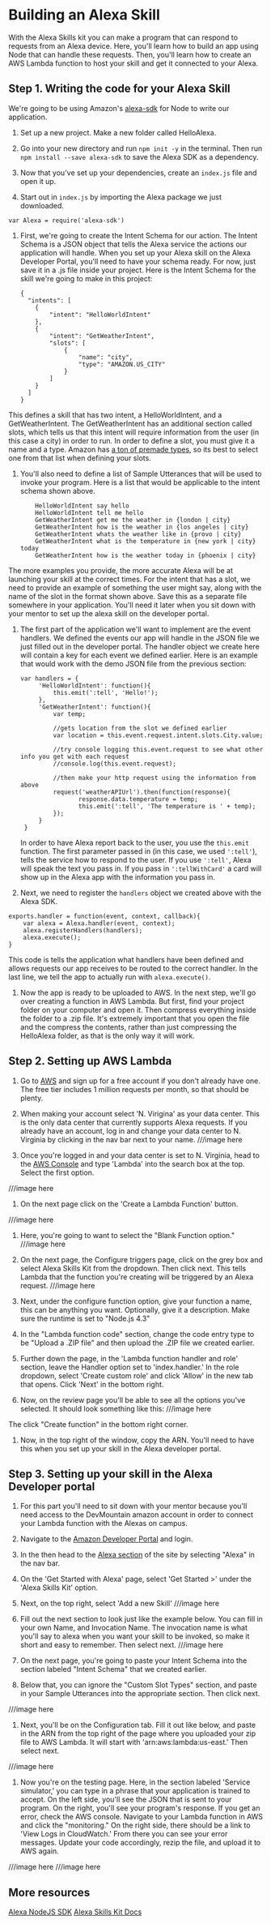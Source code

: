 # Building an Alexa Skill

With the Alexa Skills kit you can make a program that can respond to requests from an Alexa device. Here, you'll learn how to build an app using Node that can handle these requests. Then, you'll learn how to create an AWS Lambda function to host your skill and get it connected to your Alexa.

## Step 1\. Writing the code for your Alexa Skill

We're going to be using Amazon's [alexa-sdk](https://www.npmjs.com/package/alexa-sdk) for Node to write our application.

1. Set up a new project. Make a new folder called HelloAlexa.

1. Go into your new directory and run `npm init -y` in the terminal. Then run `npm install --save alexa-sdk` to save the Alexa SDK as a dependency.

1. Now that you've set up your dependencies, create an `index.js` file and open it up.

1. Start out in `index.js` by importing the Alexa package we just downloaded.

  `var Alexa = require('alexa-sdk')`

1. First, we're going to create the Intent Schema for our action. The Intent Schema is a JSON object that tells the Alexa service the actions our application will handle. When you set up your Alexa skill on the Alexa Developer Portal, you'll need to have your schema ready. For now, just save it in a .js file inside your project. Here is the Intent Schema for the skill we're going to make in this project:

    ```
    {
      "intents": [
        {
            "intent": "HelloWorldIntent"
        },
        {
            "intent": "GetWeatherIntent",
            "slots": [
                {
                    "name": "city",
                    "type": "AMAZON.US_CITY"
                }
            ]
        }
      ]
    }
    ```
This defines a skill that has two intent, a HelloWorldIntent, and a GetWeatherIntent. The GetWeatherIntent has an additional section called slots, which tells us that this intent will require information from the user (in this case a city) in order to run. In order to define a slot, you must give it a name and a type. Amazon has [a ton of premade types](https://developer.amazon.com/public/solutions/alexa/alexa-skills-kit/docs/built-in-intent-ref/slot-type-reference), so its best to select one from that list when defining your slots.

1. You'll also need to define a list of Sample Utterances that will be used to invoke your program. Here is a list that would be applicable to the intent schema shown above.

    ```
        HelloWorldIntent say hello
        HelloWorldIntent tell me hello
        GetWeatherIntent get me the weather in {london | city}
        GetWeatherIntent how is the weather in {los angeles | city}
        GetWeatherIntent whats the weather like in {provo | city}
        GetWeatherIntent what is the temperature in {new york | city} today
        GetWeatherIntent how is the weather today in {phoenix | city}
    ```
The more examples you provide, the more accurate Alexa will be at launching your skill at the correct times. For the intent that has a slot, we need to provide an example of something the user might say, along with the name of the slot in the format shown above. Save this as a separate file somewhere in your application. You'll need it later when you sit down with your mentor to set up the alexa skill on the developer portal.

1. The first part of the application we'll want to implement are the event handlers. We defined the events our app will handle in the JSON file we just filled out in the developer portal. The handler object we create here will contain a key for each event we defined earlier. Here is an example that would work with the demo JSON file from the previous section:

    ```
    var handlers = {
         'HelloWorldIntent': function(){
             this.emit(':tell', 'Hello!');
         },
         'GetWeatherIntent': function(){
             var temp;

             //gets location from the slot we defined earlier
             var location = this.event.request.intent.slots.City.value;

             //try console logging this.event.request to see what other info you get with each request
             //console.log(this.event.request);

             //then make your http request using the information from above
             request('weatherAPIUrl').then(function(response){
                    response.data.temperature = temp;
                    this.emit(':tell', 'The temperature is ' + temp);
             });
         }
     }
    ```

    In order to have Alexa report back to the user, you use the `this.emit` function. The first parameter passed in (in this case, we used `':tell'`), tells the service how to respond to the user. If you use `':tell'`, Alexa will speak the text you pass in. If you pass in `':tellWithCard'` a card will show up in the Alexa app with the information you pass in.

1. Next, we need to register the `handlers` object we created above with the Alexa SDK.

  ```
  exports.handler = function(event, context, callback){
      var alexa = Alexa.handler(event, context);
      alexa.registerHandlers(handlers);
      alexa.execute();
  }
  ```

  This code is tells the application what handlers have been defined and allows requests our app receives to be routed to the correct handler. In the last line, we tell the app to actually run with `alexa.execute()`.

1. Now the app is ready to be uploaded to AWS. In the next step, we'll go over creating a function in AWS Lambda. But first, find your project folder on your computer and open it. Then compress everything inside the folder to a .zip file. It's extremely important that you open the file and the compress the contents, rather than just compressing the HelloAlexa folder, as that is the only way it will work.

## Step 2. Setting up AWS Lambda

1. Go to [AWS]('https://aws.amazon.com') and sign up for a free account if you don't already have one. The free tier includes 1 million requests per month, so that should be plenty.

1. When making your account select 'N. Virigina' as your data center. This is the only data center that currently supports Alexa requests. If you already have an account, log in and change your data center to N. Virginia by clicking in the nav bar next to your name.
///image here

1. Once you're logged in and your data center is set to N. Virginia, head to the [AWS Console](https://console.aws.amazon.com) and type 'Lambda' into the search box at the top. Select the first option.

///image here


1. On the next page click on the 'Create a Lambda Function' button.

///image here


1. Here, you're going to want to select the "Blank Function option."
///image here


1. On the next page, the Configure triggers page, click on the grey box and select Alexa Skills Kit from the dropdown. Then click next. This tells Lambda that the function you're creating will be triggered by an Alexa request.
///image here

1. Next, under the configure function option, give your function a name, this can be anything you want. Optionally, give it a description. Make sure the runtime is set to "Node.js 4.3"

1. In the "Lambda function code" section, change the code entry type to be "Upload a .ZIP file" and then upload the .ZIP file we created earlier.

1. Further down the page, in the 'Lambda function handler and role' section, leave the Handler option set to 'index.handler.' In the role dropdown, select 'Create custom role' and click 'Allow' in the new tab that opens. Click 'Next' in the bottom right.

1. Now, on the review page you'll be able to see all the options you've selected. It should look something like this:
///image here

The click "Create function" in the bottom right corner.

1. Now, in the top right of the window, copy the ARN. You'll need to have this when you set up your skill in the Alexa developer portal.

## Step 3. Setting up your skill in the Alexa Developer portal
1. For this part you'll need to sit down with your mentor because you'll need access to the DevMountain amazon account in order to connect your Lambda function with the Alexas on campus.

1. Navigate to the [Amazon Developer Portal]('https://developer.amazon.com/') and login.

1. In the then head to the [Alexa section]('https://developer.amazon.com/edw/home.html#/') of the site by selecting "Alexa" in the nav bar.

1. On the 'Get Started with Alexa' page, select 'Get Started >' under the 'Alexa Skills Kit' option.

1. Next, on the top right, select 'Add a new Skill'
///image here

1. Fill out the next section to look just like the example below. You can fill in your own Name, and Invocation Name. The invocation name is what you'll say to alexa when you want your skill to be invoked, so make it short and easy to remember. Then select next.
///image here

1. On the next page, you're going to paste your Intent Schema into the section labeled "Intent Schema" that we created earlier.

1. Below that, you can ignore the "Custom Slot Types" section, and paste in your Sample Utterances into the appropriate section. Then click next.

///image here

1. Next, you'll be on the Configuration tab. Fill it out like below, and paste in the ARN from the top right of the page where you uploaded your zip file to AWS Lambda. It will start with 'arn:aws:lambda:us-east.' Then select next.

///image here

1. Now you're on the testing page. Here, in the section labeled 'Service simulator,' you can type in a phrase that your application is trained to accept. On the left side, you'll see the JSON that is sent to your program. On the right, you'll see your program's response. If you get an error, check the AWS console. Navigate to your Lambda function in AWS and click the "monitoring." On the right side, there should be a link to 'View Logs in CloudWatch.' From there you can see your error messages. Update your code accordingly, rezip the file, and upload it to AWS again.

///image here
///image here


## More resources
[Alexa NodeJS SDK]('https://github.com/alexa/alexa-skills-kit-sdk-for-nodejs')
[Alexa Skills Kit Docs]('https://developer.amazon.com/alexa-skills-kit')
